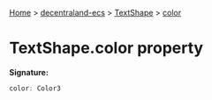 [Home](./index) &gt; [decentraland-ecs](./decentraland-ecs.md) &gt; [TextShape](./decentraland-ecs.textshape.md) &gt; [color](./decentraland-ecs.textshape.color.md)

# TextShape.color property


**Signature:**
```javascript
color: Color3
```
